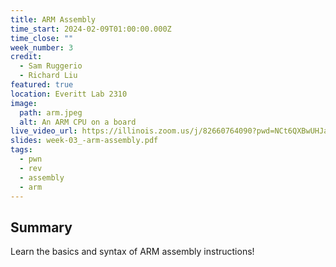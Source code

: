 ```yaml
---
title: ARM Assembly
time_start: 2024-02-09T01:00:00.000Z
time_close: ""
week_number: 3
credit:
  - Sam Ruggerio
  - Richard Liu
featured: true
location: Everitt Lab 2310
image:
  path: arm.jpeg
  alt: An ARM CPU on a board
live_video_url: https://illinois.zoom.us/j/82660764090?pwd=NCt6QXBwUHJabGo2RDNveDBQRzF1QT09
slides: week-03_-arm-assembly.pdf
tags:
  - pwn
  - rev
  - assembly
  - arm
---
```

## Summary

Learn the basics and syntax of ARM assembly instructions!